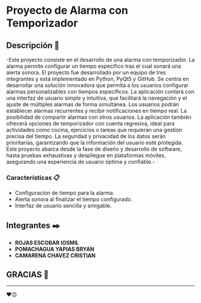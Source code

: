 # Proyecto de Alarma con Temporizador

## Descripción 🚀

-Este proyecto consiste en el desarrollo de una alarma con temporizador. La alarma permite configurar un tiempo específico tras el cual sonará una alerta sonora. El proyecto fue desarrollado por un equipo de tres integrantes y está implementado en Python, PyQt5 y GitHub. Se centra en desarrollar una solución innovadora que permita a los usuarios configurar alarmas personalizables con tiempos específicos. La aplicación contará con una interfaz de usuario simple y intuitiva, que facilitará la navegación y el ajuste de múltiples alarmas de forma simultánea. Los usuarios podrán establecer alarmas recurrentes y recibir notificaciones en tiempo real. La posibilidad de compartir alarmas con otros usuarios. La aplicación también ofrecerá opciones de temporizador con cuenta regresiva, ideal para actividades como cocina, ejercicios o tareas que requieran una gestión precisa del tiempo. La seguridad y privacidad de los datos serán prioritarias, garantizando que la información del usuario esté protegida. Este proyecto abarca desde la fase de diseño y desarrollo de software, hasta pruebas exhaustivas y despliegue en plataformas móviles, asegurando una experiencia de usuario óptima y confiable.-

### Características 📋

* Configuración de tiempo para la alarma.
* Alerta sonora al finalizar el tiempo configurado.
* Interfaz de usuario sencilla y amigable.

## Integrantes ✒️

* **ROJAS ESCOBAR IOSMIL**
* **POMACHAGUA YAPIAS BRYAN**
* **CAMARENA CHAVEZ CRISTIAN**


## GRACIAS 🎁

---
❤️😊
